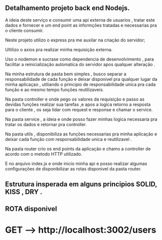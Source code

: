 ## Detalhamento projeto back end Nodejs.

A ideia deste serviço e consumir uma api externa de usuarios , tratar este dados e fornecer e um end point as informções tratadas e necessarias pra o cliente consumir. 

Neste projeto utilizo o express pra me auxilar na criação do servidor;

Ultilizo o axios pra realizar minha requisição externa.

Uso o nodemon e sucrase como dependencia de desenvolvimento , para facilitar a reinicialização automatica do servidor apos qualquer alteração .

Na minha estrutura de pasta bem simples , busco separar a responsabilidade de cada função e deixar disponivel pra qualquer lugar da minha aplicaçao , utiliando o principio de responsabilidade unica pra cada função e ao mesmo tempo funções reutilizaveis.

Na pasta controller e onde pego os valores da requisição e passo as devidas funções realizar sua tarefas  ,e apos a logica retorno a resposta para o cliente  , os seja lidar com request e response e chamar o service.

Na pasta service , a ideia e onde posso fazer minhas logica necessaria pra tratar os dados e retornar pra controller.

Na pasta utils , disponibiliza as funções necessarias pra minha aplicação e deixar cada função com responsabilidade unica e reutilizavel .

Na pasta router crio os end points da aplicação e chamo a controller de acordo com o metodo HTTP utilizado.

E no arquivo index.js e onde inicio minha api e posso realizar algumas configurações de disponibilizar as rotas disponivel da pasta router.

## Estrutura insperada em alguns principios SOLID, KISS , DRY . 

## ROTA disponivel 
# GET  -->  http://localhost:3002/users

